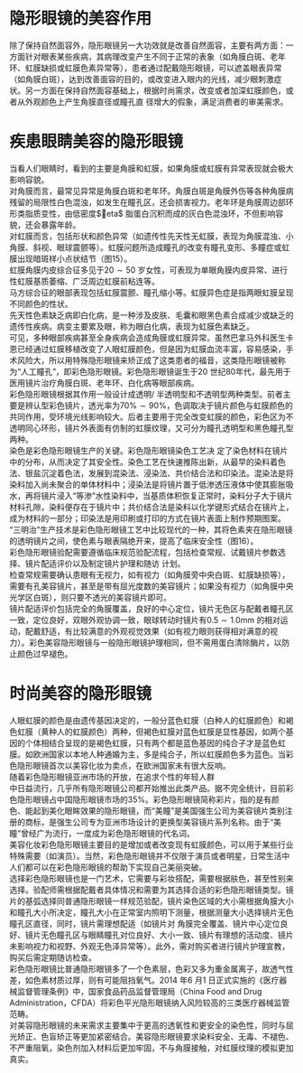# 隐形眼镜的美容作用  
除了保持自然面容外，隐形眼镜另一大功效就是改善自然面容，主要有两方面：一方面针对眼表某些疾病，其病理改变产生不同于正常的表象（如角膜白斑、老年环、虹膜缺损或虹膜色素异常等），患者通过配戴隐形眼镜，可以遮盖眼表异常（如角膜白斑），达到改善面容的目的，或改变进入眼内的光线，减少眼刺激症状。另一方面在保持自然面容基础上，根据时尚需求，改变或者加深虹膜颜色，或者从外观颜色上产生角膜直径或瞳孔直 径增大的假象，满足消费者的审美需求。  
#  疾患眼睛美容的隐形眼镜  
当看人们眼睛时，看到的主要是角膜和虹膜，如果角膜或虹膜有异常表现就会极大影响容貌。  
对角膜而言，最常见异常是角膜白斑和老年环。角膜白斑是角膜外伤等各种角膜病残留的局限性白色混浊，如发生在瞳孔区，还会损害视力。老年环是角膜周边部环形类脂质变性，由低密度$eta$ 脂蛋白沉积而成的灰白色混浊环，不但影响容貌，还会暴露年龄。  
对虹膜而言，包括形状和颜色异常（如遗传性先天性无虹膜，表现为角膜混浊、小角膜、斜视、眼球震颤等）。虹膜问题所造成瞳孔的改变有瞳孔变形、多瞳症或虹膜出现暗斑样小点状结节（图15）。  
虹膜角膜内皮综合征多见于$20\sim50$ 岁女性，可表现为单眼角膜内皮异常、进行性虹膜基质萎缩、广泛周边虹膜前粘连等。  
马方综合征的眼部表现包括虹膜震颤、瞳孔缩小等。虹膜异色症是指两眼虹膜呈现不同颜色的性状。  
先天性色素缺乏病即白化病，是一种涉及皮肤、毛囊和眼黑色素合成减少或缺乏的遗传性疾病。病变主要累及眼，称为眼白化病，表现为虹膜色素缺乏。  
可见，多种眼部疾病甚至全身疾病会造成角膜或虹膜异常。虽然巴拿马外科医生卡恩已经通过虹膜移植改变了人眼虹膜颜色，但是因为虹膜血流丰富，容易感染，手术风险大，所以用特殊隐形眼镜来矫正成了这类患者的福音，这类隐形眼镜被称为“人工瞳孔”，即彩色隐形眼镜。彩色隐形眼镜诞生于20 世纪80年代，最先用于医用镜片治疗角膜白斑、老年环、白化病等眼部疾病。  
彩色隐形眼镜根据其作用一般设计成透明/ 半透明型和不透明型两种类型。前者主要是辨认型彩色镜片，透光率为$70\%\sim90\%$，色调取决于镜片颜色与虹膜颜色的共同作用，受环境光线影响较大。后者主要用于完全改变虹膜的颜色，彩色区为不透明同心环形，镜片外表面有仿制的虹膜纹理，又可分为瞳孔透明型和黑色瞳孔型两种。  
染色是彩色隐形眼镜生产的关键。彩色隐形眼镜染色工艺决 定了染色材料在镜片中的分布，从而决定了其安全性。染色工艺在快速推陈出新，从最早的染料着色法、银盐沉淀着色法，发展到混染法、浸染法、共价结合法和印染法。混染法是将染料加入尚未聚合的单体材料中；浸染法是将镜片置于低渗透压液体中使其膨胀吸水，再将镜片浸入“等渗”水性染料中，当基质体积恢复正常时，染料分子大于镜片材料孔隙，染料便存在于镜片中；共价结合法是染料以化学键形式结合在镜片上，成为材料的一部分；印染法是用印刷或打印的方式在镜片表面上制作预期图案。  
“三明治”生产技术是彩色隐形眼镜工艺中比较现代的一种，其将色素夹在隐形眼镜的透明镜片之间，使色素与眼表隔绝开来，提高了临床安全性（图16）。  
彩色隐形眼镜验配需要遵循临床规范验配流程，包括检查常规、试戴镜片参数选择、镜片配适评价以及制定镜片护理和随访 计划。  
检查常规需要确认患眼有无视力，如有视力（如角膜旁中央白斑、虹膜缺损等），需要有孔美容镜片，甚至是带有屈光度数的美容镜片；如果没有视力（如角膜中央光学区白斑），则只要不透光的美容镜片即可。  
镜片配适评价包括完全的角膜覆盖，良好的中心定位，镜片无色区与配戴者瞳孔区一致，定位良好，双眼外观协调一致，眼球转动时镜片有$0.5\sim1.0\mathrm{mm}$ 的相对运动，配戴舒适，有比较满意的外观视觉效果（如有视力眼则获得相对满意的视力）。彩色美容隐形眼镜与一般隐形眼镜护理相同，但不需用蛋白清除酶片，以防止颜色过早褪色。  
#  时尚美容的隐形眼镜  
人眼虹膜的颜色是由遗传基因决定的，一般分蓝色虹膜（白种人的虹膜颜色）和褐色虹膜（黄种人的虹膜颜色）两种，但褐色虹膜对蓝色虹膜是显性基因，如两个基因的个体相结合呈现的是褐色虹膜，只有两个都是蓝色基因的纯合子才是蓝色虹膜。如欧洲国家以本地人种通婚为主，多是纯合子，所以虹膜颜色多为蓝色。当彩色隐形眼镜首次以美容化妆为卖点，在欧洲国家未有很大反响。  
随着彩色隐形眼镜亚洲市场的开放，在追求个性的年轻人群  
中日益流行，几乎所有隐形眼镜公司都开始推出此类产品。据不完全统计，目前彩色隐形眼镜占中国隐形眼镜市场的$35\%$。彩色隐形眼镜简称彩片，指的是有颜色、能起到美化眼眸效果的隐形眼镜，而“美瞳”是美国强生公司为美容镜片类别注册的商标，是强生公司专为亚洲市场设计的更换型美容镜片系列名称。由于“美瞳”曾经广为流行，一度成为彩色隐形眼镜的代名词。  
美容化妆彩色隐形眼镜主要目的是增加或者改变现有虹膜颜色，可以用于某些行业特殊需要（如演员）。当然，彩色隐形眼镜并不仅限于演员或者明星，日常生活中人们都可以在彩色隐形眼镜的帮助下实现自己美丽突破。  
选择彩色隐形眼镜也是一门艺术，它需要与彩妆搭配，需要根据肤色，甚至性别来选择。验配师需根据配戴者具体情况和需要为其选择合适的彩色隐形眼镜类型。镜片的基弧选择同普通隐形眼镜一样规范验配，镜片染色区域的大小需根据角膜大小和瞳孔大小所决定，瞳孔大小在正常室内照明下测量，根据测量大小选择镜片无色瞳孔区直径，同时，镜片需理想配适（如镜片对 角膜完全覆盖、镜片中心定位良好、镜片无色瞳孔区与眼睛瞳孔对位良好、大小一致、镜片有理想的活动度、镜片未影响视力和视野、外观无色泽异常等）。此外，需对购买者进行镜片护理宣教，购买后需定期随访检查。  
彩色隐形眼镜比普通隐形眼镜多了一个色素层，色彩又多为重金属离子，故透气性差，如色素材质过厚，则有可能阻挡氧气。2014 年6 月1 日正式实施的《医疗器械监督管理条例》中，国家食品药品监督管理局（China Food and Drug Administration，CFDA）将彩色平光隐形眼镜纳入风险较高的三类医疗器械监管范畴。  
对美容隐形眼镜的未来需求主要集中于更高的透氧性和更安全的染色性，同时与屈光矫正、色盲矫正等更加紧密结合。美容隐形眼镜要求染料安全、无毒、不褪色、不严重阻氧，染色剂加入材料后更加牢固，不与角膜接触，对虹膜纹理的模拟更加 真实。  